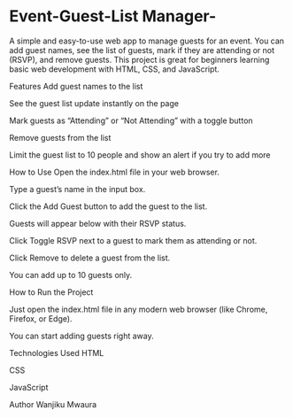 # Event-Guest-List Manager-
A simple and easy-to-use web app to manage guests for an event.
You can add guest names, see the list of guests, mark if they are attending or not (RSVP), and remove guests.
This project is great for beginners learning basic web development with HTML, CSS, and JavaScript.

Features
Add guest names to the list

See the guest list update instantly on the page

Mark guests as “Attending” or “Not Attending” with a toggle button

Remove guests from the list

Limit the guest list to 10 people and show an alert if you try to add more

How to Use
Open the index.html file in your web browser.

Type a guest’s name in the input box.

Click the Add Guest button to add the guest to the list.

Guests will appear below with their RSVP status.

Click Toggle RSVP next to a guest to mark them as attending or not.

Click Remove to delete a guest from the list.

You can add up to 10 guests only.

How to Run the Project

Just open the index.html file in any modern web browser (like Chrome, Firefox, or Edge).

You can start adding guests right away.

Technologies Used
HTML

CSS

JavaScript

Author
Wanjiku Mwaura
